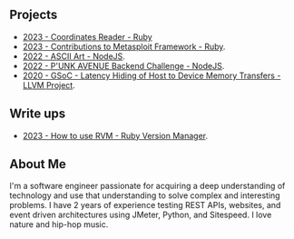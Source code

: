## Projects

* [2023 - Coordinates Reader - Ruby](projects/coordinates-reader/README.md)
* [2023 - Contributions to Metasploit Framework - Ruby](projects/metasploit-framework/README.md).
* [2022 - ASCII Art - NodeJS](projects/ascii-art/README.md).
* [2022 - P'UNK AVENUE Backend Challenge - NodeJS](projects/punkave-backend-challenge/README.md).
* [2020 - GSoC - Latency Hiding of Host to Device Memory Transfers - LLVM Project](projects/gsoc2020-llvm/README.md).

## Write ups

* [2023 - How to use RVM - Ruby Version Manager](./write-ups/how-to-use-rvm.md).

## About Me

I'm a software engineer passionate for acquiring a deep understanding of technology and use
that understanding to solve complex and interesting problems. I have 2 years of experience
testing REST APIs, websites, and event driven architectures using JMeter, Python, and Sitespeed.
I love nature and hip-hop music.
